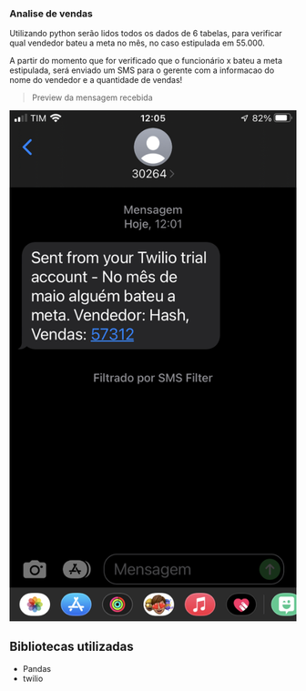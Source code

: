 ### Analise de vendas

Utilizando python serão lidos todos os dados de 6 tabelas, para verificar qual vendedor bateu a meta no mês, no caso estipulada em 55.000.

A partir do momento que for verificado que o funcionário x bateu a meta estipulada, será enviado um SMS para o gerente com a informacao do nome do vendedor e a quantidade de vendas!

>Preview da mensagem recebida

![preview](preview.PNG)

## Bibliotecas utilizadas
- Pandas
- twilio
